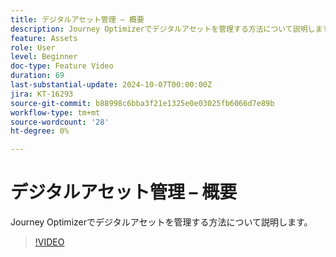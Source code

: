 ```yaml
---
title: デジタルアセット管理 – 概要
description: Journey Optimizerでデジタルアセットを管理する方法について説明します。
feature: Assets
role: User
level: Beginner
doc-type: Feature Video
duration: 69
last-substantial-update: 2024-10-07T00:00:00Z
jira: KT-16293
source-git-commit: b88998c6bba3f21e1325e0e03025fb6066d7e89b
workflow-type: tm+mt
source-wordcount: '28'
ht-degree: 0%

---
```



# デジタルアセット管理 – 概要

Journey Optimizerでデジタルアセットを管理する方法について説明します。

>[!VIDEO](https://video.tv.adobe.com/v/3432674/?learn=on)
